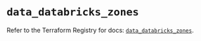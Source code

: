 # `data_databricks_zones`

Refer to the Terraform Registry for docs: [`data_databricks_zones`](https://registry.terraform.io/providers/databricks/databricks/1.54.0/docs/data-sources/zones).
